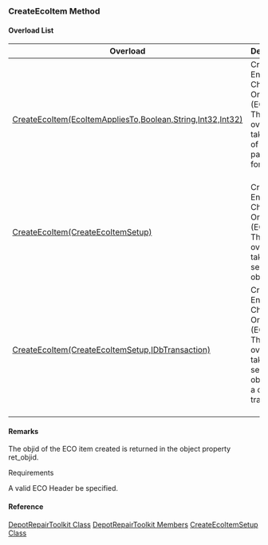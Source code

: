 ### CreateEcoItem Method

#### Overload List

| Overload | Description |
| --- | --- |
| [CreateEcoItem(EcoItemAppliesTo,Boolean,String,Int32,Int32)](FChoice.Toolkits.Clarify~FChoice.Toolkits.Clarify.DepotRepair.DepotRepairToolkit~CreateEcoItem(EcoItemAppliesTo,Boolean,String,Int32,Int32).md) | Create an Engineering Change Order (ECO) Item. This overload takes a set of required parameters for the API.   |
| [CreateEcoItem(CreateEcoItemSetup)](FChoice.Toolkits.Clarify~FChoice.Toolkits.Clarify.DepotRepair.DepotRepairToolkit~CreateEcoItem(CreateEcoItemSetup).md) | Create an Engineering Change Order (ECO) Item. This overload takes a setup object.   |
| [CreateEcoItem(CreateEcoItemSetup,IDbTransaction)](FChoice.Toolkits.Clarify~FChoice.Toolkits.Clarify.DepotRepair.DepotRepairToolkit~CreateEcoItem(CreateEcoItemSetup,IDbTransaction).md) | Create an Engineering Change Order (ECO) Item. This overload takes a setup object and a database transaction.   |

#### Remarks

The objid of the ECO item created is returned in the object property ret_objid.

Requirements

A valid ECO Header be specified.



#### Reference

[DepotRepairToolkit Class](FChoice.Toolkits.Clarify~FChoice.Toolkits.Clarify.DepotRepair.DepotRepairToolkit.md)
[DepotRepairToolkit Members](FChoice.Toolkits.Clarify~FChoice.Toolkits.Clarify.DepotRepair.DepotRepairToolkit_members.md)
[CreateEcoItemSetup Class](FChoice.Toolkits.Clarify~FChoice.Toolkits.Clarify.DepotRepair.CreateEcoItemSetup.md)
